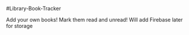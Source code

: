 #Library-Book-Tracker

Add your own books! Mark them read and unread!
Will add Firebase later for storage
